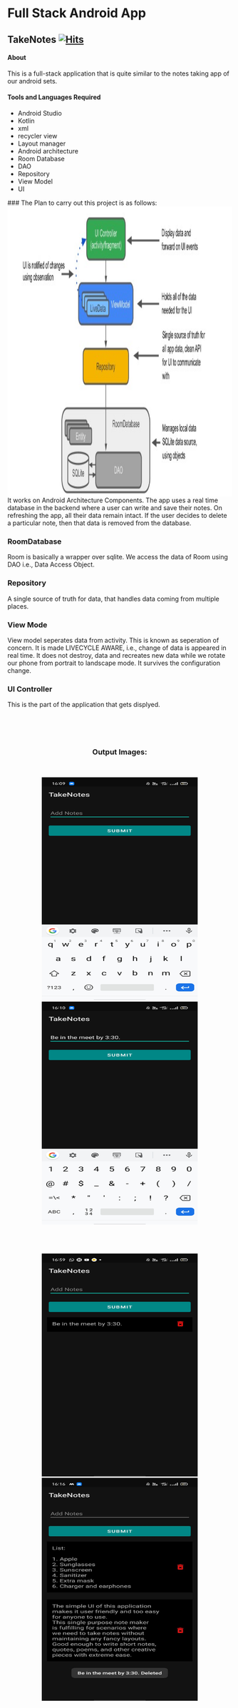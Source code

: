# Full Stack Android App
## TakeNotes [![Hits](https://hits.seeyoufarm.com/api/count/incr/badge.svg?url=https%3A%2F%2Fgithub.com%2Fsh-reya%2FBuzzFeed&count_bg=%2379C83D&title_bg=%23555555&icon=&icon_color=%23E7E7E7&title=hits&edge_flat=false)](https://hits.seeyoufarm.com)

#### About
   This is a full-stack application that is quite similar to the notes taking app of our android sets.
   
#### Tools and Languages Required
<list>
  <ul>
    <li>Android Studio</li>
    <li>Kotlin</li>
    <li>xml</li>
    <li>recycler view</li>
    <li>Layout manager</li>
    <li>Android architecture</li>
    <li>Room Database</li>
    <li>DAO</li>
    <li>Repository</li>
    <li>View Model</li>
    <li>UI</li>
  </ul>
  </list>
### The Plan to carry out this project is as follows:

<img src="img/n1.jpg" align="left" height="650" width="550"> 

It works on Android Architecture Components. The app uses a real time database in the backend where a user can write and save their notes. On refreshing the app, all their data remain intact. If the user decides to delete a particular note, then that data is removed from the database.

### RoomDatabase
   Room is basically a wrapper over sqlite. We access the data of Room using DAO    i.e., Data Access Object.

### Repository
   A single source of truth for data, that handles data coming from multiple places.

### View Mode
   View model seperates data from activity. This is known as seperation of concern.
   It is made LIVECYCLE AWARE, i.e., change of data is appeared in real time.
   It does not destroy, data and recreates new data while we rotate our phone from    portrait to landscape mode.
   It survives the configuration change.

### UI Controller
  This is the part of the application that gets displyed.
   
   
<br><br><br>
<h3 align="center">Output Images:</h3>
<br>
<p align="center"><img src="img/2.jpeg"  height="500" width="350"> <img src="img/3.jpeg" height="500" width="350"></p>
<br><br>
<p align="center"><img src="img/1.jpeg"  height="500" width="350"> <img src="img/4.jpeg" height="500" width="350"> </p>
